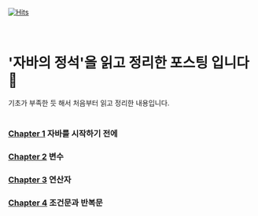 [![Hits](https://hits.seeyoufarm.com/api/count/incr/badge.svg?url=https%3A%2F%2Fgithub.com%2Frinrin529%2FToday_I_Learned%2Ftree%2Fmain%2FJava&count_bg=%23BFB4EC&title_bg=%23555555&icon=apachespark.svg&icon_color=%23E7E7E7&title=hits&edge_flat=false)](https://hits.seeyoufarm.com)</br>
</br></br>
# '자바의 정석'을 읽고 정리한 포스팅 입니다 🙌 
기초가 부족한 듯 해서 처음부터 읽고 정리한 내용입니다.
</br></br>
 
### [Chapter 1](https://github.com/rinrin529/Today_I_Learned/blob/main/Java/Chapter_1.md#chapter-1112-%EC%9E%90%EB%B0%94%EC%9D%98-tmi)   자바를 시작하기 전에

### [Chapter 2]()   변수

### [Chapter 3]()   연산자

### [Chapter 4]()   조건문과 반복문
